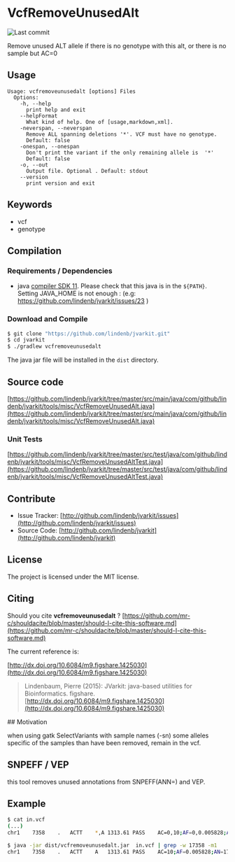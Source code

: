 # VcfRemoveUnusedAlt

![Last commit](https://img.shields.io/github/last-commit/lindenb/jvarkit.png)

Remove unused ALT allele if there is no genotype with this alt, or there is no sample but AC=0


## Usage

```
Usage: vcfremoveunusedalt [options] Files
  Options:
    -h, --help
      print help and exit
    --helpFormat
      What kind of help. One of [usage,markdown,xml].
    -neverspan, --neverspan
      Remove ALL spanning deletions '*'. VCF must have no genotype.
      Default: false
    -onespan, --onespan
      Don't print the variant if the only remaining allele is  '*'
      Default: false
    -o, --out
      Output file. Optional . Default: stdout
    --version
      print version and exit

```


## Keywords

 * vcf
 * genotype


## Compilation

### Requirements / Dependencies

* java [compiler SDK 11](https://jdk.java.net/11/). Please check that this java is in the `${PATH}`. Setting JAVA_HOME is not enough : (e.g: https://github.com/lindenb/jvarkit/issues/23 )


### Download and Compile

```bash
$ git clone "https://github.com/lindenb/jvarkit.git"
$ cd jvarkit
$ ./gradlew vcfremoveunusedalt
```

The java jar file will be installed in the `dist` directory.

## Source code 

[https://github.com/lindenb/jvarkit/tree/master/src/main/java/com/github/lindenb/jvarkit/tools/misc/VcfRemoveUnusedAlt.java](https://github.com/lindenb/jvarkit/tree/master/src/main/java/com/github/lindenb/jvarkit/tools/misc/VcfRemoveUnusedAlt.java)

### Unit Tests

[https://github.com/lindenb/jvarkit/tree/master/src/test/java/com/github/lindenb/jvarkit/tools/misc/VcfRemoveUnusedAltTest.java](https://github.com/lindenb/jvarkit/tree/master/src/test/java/com/github/lindenb/jvarkit/tools/misc/VcfRemoveUnusedAltTest.java)


## Contribute

- Issue Tracker: [http://github.com/lindenb/jvarkit/issues](http://github.com/lindenb/jvarkit/issues)
- Source Code: [http://github.com/lindenb/jvarkit](http://github.com/lindenb/jvarkit)

## License

The project is licensed under the MIT license.

## Citing

Should you cite **vcfremoveunusedalt** ? [https://github.com/mr-c/shouldacite/blob/master/should-I-cite-this-software.md](https://github.com/mr-c/shouldacite/blob/master/should-I-cite-this-software.md)

The current reference is:

[http://dx.doi.org/10.6084/m9.figshare.1425030](http://dx.doi.org/10.6084/m9.figshare.1425030)

> Lindenbaum, Pierre (2015): JVarkit: java-based utilities for Bioinformatics. figshare.
> [http://dx.doi.org/10.6084/m9.figshare.1425030](http://dx.doi.org/10.6084/m9.figshare.1425030)


## Motivation

when using gatk SelectVariants with sample names (-sn) some alleles specific of the samples than have been removed, remain in the vcf.

## SNPEFF / VEP

this tool removes unused annotations from SNPEFF(ANN=) and VEP.

## Example

```bash
$ cat in.vcf
(...)
chr1	7358	.	ACTT	*,A	1313.61	PASS	AC=0,10;AF=0,0.005828;AN=1716

$ java -jar dist/vcfremoveunusedalt.jar  in.vcf | grep -w 17358 -m1
chr1	7358	.	ACTT	A	1313.61	PASS	AC=10;AF=0.005828;AN=1716
```
